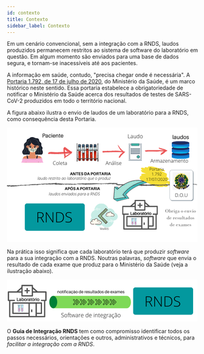 ```yaml
---
id: contexto
title: Contexto
sidebar_label: Contexto
---
```


Em um cenário convencional, sem a integração com a RNDS, laudos produzidos permanecem restritos ao sistema de software do laboratório em questão.
Em algum momento são enviados para uma base de dados segura, e tornam-se inacessíveis até aos pacientes.

A informação em saúde, contudo, "precisa chegar onde é necessária". A [Portaria 1.792, de 17 de julho de 2020](https://www.in.gov.br/en/web/dou/-/portaria-n-1.792-de-17-de-julho-de-2020-267730859), do Ministério da Saúde,
é um marco histórico neste sentido. Essa portaria estabelece a obrigatoriedade de notificar o Ministério da Saúde acerca dos resultados de testes de SARS-CoV-2 produzidos em todo o território nacional.

A figura abaixo ilustra o envio de laudos de um laboratório para a RNDS, como consequência desta Portaria.

![img](../../static/img/laboratorio.png)

Na prática isso significa que cada laboratório terá que produzir _software_ para a sua integração com a RNDS. Noutras palavras, _software_ que envia o resultado de cada exame que produz para o Ministério da Saúde (veja a ilustração abaixo).

![img](../../static/img/pratica.png)

O **Guia de Integração RNDS** tem como compromisso identificar todos
os passos necessários, orientações e outros, administrativos e técnicos, para _facilitar a integração com a RNDS_.
